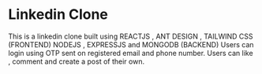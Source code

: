 # Linkedin Clone
This is a linkedin clone built using REACTJS , ANT DESIGN , TAILWIND CSS (FRONTEND)  NODEJS , EXPRESSJS and MONGODB (BACKEND)
Users can login using OTP sent on registered email and phone number.
Users can like , comment and create a post of their own.
